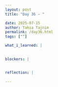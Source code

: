 ```yaml
---
layout: post
title: "Day 36 – "

date: 2025-07-15
author: Tahia Tajnim
permalink: /day36.html
tags: [""]   

what_i_learned: |
  
  
blockers: |  
  
  
reflection: |
  
---
```


